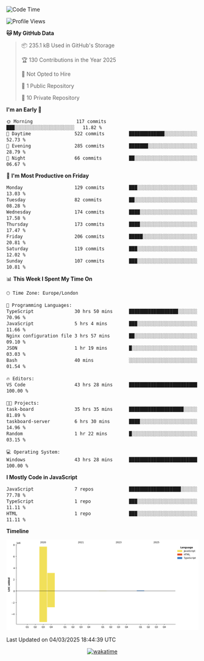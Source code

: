 <!--START_SECTION:waka-->
![Code Time](http://img.shields.io/badge/Code%20Time-84%20hrs%2043%20mins-blue)

![Profile Views](http://img.shields.io/badge/Profile%20Views-0-blue)

**🐱 My GitHub Data** 

> 📦 235.1 kB Used in GitHub's Storage 
 > 
> 🏆 130 Contributions in the Year 2025
 > 
> 🚫 Not Opted to Hire
 > 
> 📜 1 Public Repository 
 > 
> 🔑 10 Private Repository 
 > 
**I'm an Early 🐤** 

```text
🌞 Morning                117 commits         ███░░░░░░░░░░░░░░░░░░░░░░   11.82 % 
🌆 Daytime                522 commits         █████████████░░░░░░░░░░░░   52.73 % 
🌃 Evening                285 commits         ███████░░░░░░░░░░░░░░░░░░   28.79 % 
🌙 Night                  66 commits          ██░░░░░░░░░░░░░░░░░░░░░░░   06.67 % 
```
📅 **I'm Most Productive on Friday** 

```text
Monday                   129 commits         ███░░░░░░░░░░░░░░░░░░░░░░   13.03 % 
Tuesday                  82 commits          ██░░░░░░░░░░░░░░░░░░░░░░░   08.28 % 
Wednesday                174 commits         ████░░░░░░░░░░░░░░░░░░░░░   17.58 % 
Thursday                 173 commits         ████░░░░░░░░░░░░░░░░░░░░░   17.47 % 
Friday                   206 commits         █████░░░░░░░░░░░░░░░░░░░░   20.81 % 
Saturday                 119 commits         ███░░░░░░░░░░░░░░░░░░░░░░   12.02 % 
Sunday                   107 commits         ███░░░░░░░░░░░░░░░░░░░░░░   10.81 % 
```


📊 **This Week I Spent My Time On** 

```text
🕑︎ Time Zone: Europe/London

💬 Programming Languages: 
TypeScript               30 hrs 50 mins      ██████████████████░░░░░░░   70.96 % 
JavaScript               5 hrs 4 mins        ███░░░░░░░░░░░░░░░░░░░░░░   11.66 % 
Nginx configuration file 3 hrs 57 mins       ██░░░░░░░░░░░░░░░░░░░░░░░   09.10 % 
JSON                     1 hr 19 mins        █░░░░░░░░░░░░░░░░░░░░░░░░   03.03 % 
Bash                     40 mins             ░░░░░░░░░░░░░░░░░░░░░░░░░   01.54 % 

🔥 Editors: 
VS Code                  43 hrs 28 mins      █████████████████████████   100.00 % 

🐱‍💻 Projects: 
task-board               35 hrs 35 mins      ████████████████████░░░░░   81.89 % 
taskboard-server         6 hrs 30 mins       ████░░░░░░░░░░░░░░░░░░░░░   14.96 % 
Random                   1 hr 22 mins        █░░░░░░░░░░░░░░░░░░░░░░░░   03.15 % 

💻 Operating System: 
Windows                  43 hrs 28 mins      █████████████████████████   100.00 % 
```

**I Mostly Code in JavaScript** 

```text
JavaScript               7 repos             ███████████████████░░░░░░   77.78 % 
TypeScript               1 repo              ███░░░░░░░░░░░░░░░░░░░░░░   11.11 % 
HTML                     1 repo              ███░░░░░░░░░░░░░░░░░░░░░░   11.11 % 
```



**Timeline**

![Lines of Code chart](https://raw.githubusercontent.com/KvasirDeer/KvasirDeer/master/assets/bar_graph.png)


 Last Updated on 04/03/2025 18:44:39 UTC
<!--END_SECTION:waka-->
<div align="center">
  <a href="https://wakatime.com/badge/user/9c5900a6-7863-42dc-bc47-478d4f2204b8/project/94e8febe-0315-47ec-b0f9-666d8a61decd"><img src="https://wakatime.com/badge/user/9c5900a6-7863-42dc-bc47-478d4f2204b8/project/94e8febe-0315-47ec-b0f9-666d8a61decd.svg" alt="wakatime"></a>
</div>

